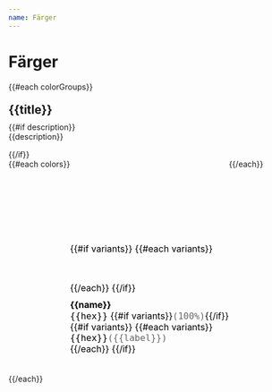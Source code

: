 ```yaml
---
name: Färger
---
```


# Färger

<div class="colorgroups-container">
	{{#each colorGroups}}
		<div class="colorgroup" {{#if previewProperty}}data-preview-property="{{previewProperty}}"{{/if}}>
			<h2>{{title}}</h2>
      {{#if description}}
        <p class="colorgroup__description">{{description}}</p>
      {{/if}}
    		<div class="colorgroup__list">
    			{{#each colors}}
    			<div class="colordot">
          <div class="colordot__previews">
            <div class="colordot__preview" style="background-color: {{hex}};"></div>
            {{#if variants}}
              {{#each variants}}
                <div class="colordot__preview--variant" style="background-color: {{hex}};"></div>
              {{/each}}
            {{/if}}
            </div>
    				<div class="colordot__title">{{name}}</div>
    				<div class="colordot__value"><span>{{hex}}</span> {{#if variants}}<span style="color: #666;">(100%)</span>{{/if}}</div>
            {{#if variants}}
              {{#each variants}}
                <div class="colordot__value"><span>{{hex}}</span><span style="color: #666;">({{label}})</span></div>
              {{/each}}
            {{/if}}
    			</div>
    			{{/each}}
    		</div>
    	</div>
    {{/each}}

</div>

<style>
.colorgroups-container {
	display: flex;
	flex-direction: column;
}
.colorgroup {
	flex: 1;
	margin: 20px 0;
}
.colorgroup h2 {
  margin: 0 0 10px 0;
}
.colorgroup__description {
  margin: 0 0 15px 0;
}
.colorgroup__list {
	display: flex;
	flex-flow: row wrap;
}
.colordot {
  margin: 0 15px 15px 0;
	color: black;
	font-size: 16px;
}
.colordot:last-child {
  margin-right: 0;
}
.colordot__previews {
  margin: 0 0 10px 0;
}
.colordot__preview {
	width: 150px;
  height: 150px;
}
.colordot__preview--variant {
  width: 150px;
  height: 50px;
}
.colordot__title {
  font-weight: bold;
}
.colordot__value span {
  font-family: monospace;
}

.Document .Prose {
  /*margin: 0;*/
  max-width: 500px;
}
</style>


<script>
const previews = document.querySelectorAll('.colorgroup[data-preview-property] .colordot__preview, .colorgroup[data-preview-property] .colordot__preview--variant');

previews.forEach(preview => {
  const container = document.querySelector('.Document');
  container.style.transition = 'background-color 500ms ease-in-out';

  preview.addEventListener('mouseover', event => {
    console.log(event.target);
    const property = event.target.parentElement.parentElement.parentElement.parentElement.dataset.previewProperty;
    const hoveredColor = event.target.style.backgroundColor;
    container.style[property] = hoveredColor;
  })
  preview.addEventListener('mouseout', event => {
    const property = event.target.parentElement.parentElement.parentElement.parentElement.dataset.previewProperty;
    container.style[property] = null;
  })
})
</script>